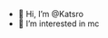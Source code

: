 - 👋 Hi, I’m @Katsro
- 👀 I’m interested in mc

<!---
Katsro/Katsro is a ✨ special ✨ repository because its `README.md` (this file) appears on your GitHub profile.
You can click the Preview link to take a look at your changes.
--->

